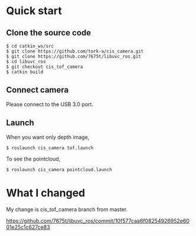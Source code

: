 # Quick start

## Clone the source code

```
$ cd catkin_ws/src
$ git clone https://github.com/tork-a/cis_camera.git
$ git clone https://github.com/7675t/libuvc_ros.git
$ cd libuvc_ros
$ git checkout cis_tof_camera
$ catkin build
```

## Connect camera

Please connect to the USB 3.0 port.

## Launch

When you want only depth image, 

```
$ roslaunch cis_camera tof.launch 
```

To see the pointcloud,

```
$ roslaunch cis_camera pointcloud.launch 
```

# What I changed

My change is cis_tof_camera branch from master.

https://github.com/7675t/libuvc_ros/commit/10f577caa6f08254926952e6001e25c1c627ce83
